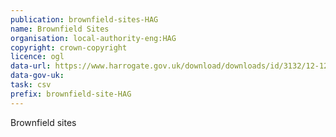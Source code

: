 ```yaml
---
publication: brownfield-sites-HAG
name: Brownfield Sites
organisation: local-authority-eng:HAG
copyright: crown-copyright
licence: ogl
data-url: https://www.harrogate.gov.uk/download/downloads/id/3132/12-12-2017_harrogate_brownfield_register_rev_1.csv
data-gov-uk: 
task: csv
prefix: brownfield-site-HAG
---
```


Brownfield sites

